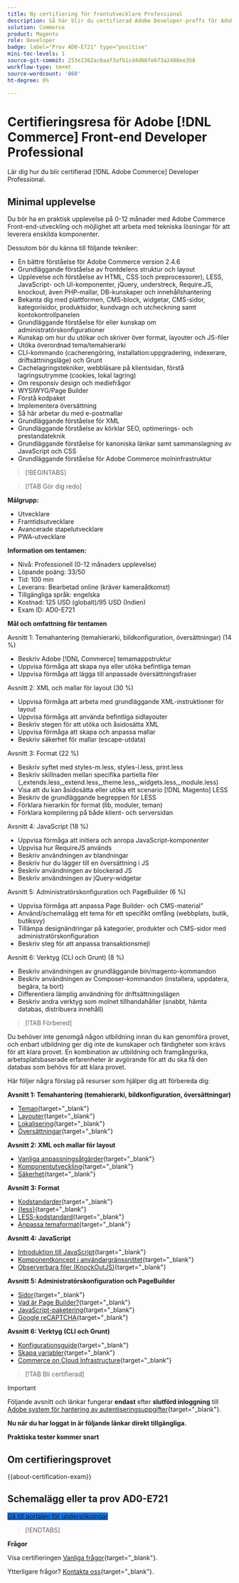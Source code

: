 ```yaml
---
title: Ny certifiering för frontutvecklare Professional
description: Så här blir du certifierad Adobe Developer-proffs för Adobe [!DNL Commerce] .
solution: Commerce
product: Magento
role: Developer
badge: label="Prov AD0-E721" type="positive"
mini-toc-levels: 1
source-git-commit: 253e2302ac0aaf3afb1cd4d68fe673a2488ee358
workflow-type: tm+mt
source-wordcount: '860'
ht-degree: 0%

---
```


# Certifieringsresa för Adobe [!DNL Commerce] Front-end Developer Professional

Lär dig hur du blir certifierad [!DNL Adobe Commerce] Developer Professional.

## Minimal upplevelse

Du bör ha en praktisk upplevelse på 0-12 månader med Adobe Commerce Front-end-utveckling och möjlighet att arbeta med tekniska lösningar för att leverera enskilda komponenter.

Dessutom bör du känna till följande tekniker:

* En bättre förståelse för Adobe Commerce version 2.4.6
* Grundläggande förståelse av frontdelens struktur och layout
* Upplevelse och förståelse av HTML, CSS (och preprocessorer), LESS, JavaScript- och UI-komponenter, jQuery, understreck, Require.JS, knockout, även PHP-mallar, DB-kunskaper och innehållshantering
* Bekanta dig med plattformen, CMS-block, widgetar, CMS-sidor, kategorisidor, produktsidor, kundvagn och utcheckning samt kontokontrollpanelen
* Grundläggande förståelse för eller kunskap om administratörskonfigurationer
* Kunskap om hur du utökar och skriver över format, layouter och JS-filer
* Utöka överordnad tema/temahierarki
* CLI-kommando (cacherengöring, installation:uppgradering, indexerare, driftsättningsläge) och Grunt
* Cachelagringstekniker, webbläsare på klientsidan, förstå lagringsutrymme (cookies, lokal lagring)
* Om responsiv design och mediefrågor
* WYSIWYG/Page Builder
* Förstå kodpaket
* Implementera översättning
* Så här arbetar du med e-postmallar
* Grundläggande förståelse för XML
* Grundläggande förståelse av körklar SEO, optimerings- och prestandateknik
* Grundläggande förståelse för kanoniska länkar samt sammanslagning av JavaScript och CSS
* Grundläggande förståelse för Adobe Commerce molninfrastruktur

>[!BEGINTABS]

>[!TAB Gör dig redo]

**Målgrupp:**

* Utvecklare
* Framtidsutvecklare
* Avancerade stapelutvecklare
* PWA-utvecklare

**Information om tentamen:**

* Nivå: Professionell (0-12 månaders upplevelse)
* Löpande poäng: 33/50
* Tid: 100 min
* Leverans: Bearbetad online (kräver kameraåtkomst)
* Tillgängliga språk: engelska
* Kostnad: 125 USD (globalt)/95 USD (Indien)
* Exam ID: AD0-E721

**Mål och omfattning för tentamen**

Avsnitt 1: Temahantering (temahierarki, bildkonfiguration, översättningar) (14 %)

* Beskriv Adobe [!DNL Commerce] temamappstruktur
* Uppvisa förmåga att skapa nya eller utöka befintliga teman
* Uppvisa förmåga att lägga till anpassade översättningsfraser

Avsnitt 2: XML och mallar för layout (30 %)

* Uppvisa förmåga att arbeta med grundläggande XML-instruktioner för layout
* Uppvisa förmåga att använda befintliga sidlayouter
* Beskriv stegen för att utöka och åsidosätta XML
* Uppvisa förmåga att skapa och anpassa mallar
* Beskriv säkerhet för mallar (escape-utdata)

Avsnitt 3: Format (22 %)

* Beskriv syftet med styles-m.less, styles-l.less, print.less
* Beskriv skillnaden mellan specifika partiella filer (_extends.less,_extend.less,_theme.less,_widgets.less,_module.less)
* Visa att du kan åsidosätta eller utöka ett scenario [!DNL Magento] LESS
* Beskriv de grundläggande begreppen för LESS
* Förklara hierarkin för format (lib, moduler, teman)
* Förklara kompilering på både klient- och serversidan

Avsnitt 4: JavaScript (18 %)

* Uppvisa förmåga att initiera och anropa JavaScript-komponenter
* Uppvisa hur RequireJS används
* Beskriv användningen av blandningar
* Beskriv hur du lägger till en översättning i JS
* Beskriv användningen av blockerad JS
* Beskriv användningen av jQuery-widgetar

Avsnitt 5: Administratörskonfiguration och PageBuilder (6 %)

* Uppvisa förmåga att anpassa Page Builder- och CMS-material&quot;
* Använd/schemalägg ett tema för ett specifikt omfång (webbplats, butik, butiksvy)
* Tillämpa designändringar på kategorier, produkter och CMS-sidor med administratörskonfiguration
* Beskriv steg för att anpassa transaktionsmejl

Avsnitt 6: Verktyg (CLI och Grunt) (8 %)

* Beskriv användningen av grundläggande bin/magento-kommandon
* Beskriv användningen av Composer-kommandon (installera, uppdatera, begära, ta bort)
* Differentiera lämplig användning för driftsättningslägen
* Beskriv andra verktyg som molnet tillhandahåller (snabbt, hämta databas, distribuera innehåll)

>[!TAB Förbered]

Du behöver inte genomgå någon utbildning innan du kan genomföra provet, och enbart utbildning ger dig inte de kunskaper och färdigheter som krävs för att klara provet. En kombination av utbildning och framgångsrika, arbetsplatsbaserade erfarenheter är avgörande för att du ska få den databas som behövs för att klara provet.

Här följer några förslag på resurser som hjälper dig att förbereda dig:

**Avsnitt 1: Temahantering (temahierarki, bildkonfiguration, översättningar)**

* [Teman](https://devdocs.magento.com/guides/v2.4/frontend-dev-guide/themes/theme-overview.html){target="_blank"}
* [Layouter](https://developer.adobe.com/commerce/frontend-core/guide/layouts/xml-manage/){target="_blank"}
* [Lokalisering](https://experienceleague.adobe.com/docs/commerce-operations/configuration-guide/cli/localization.html){target="_blank"}
* [Översättningar](https://devdocs.magento.com/guides/v2.4/frontend-dev-guide/translations/xlate.html){target="_blank"}

**Avsnitt 2: XML och mallar för layout**

* [Vanliga anpassningsåtgärder](https://developer.adobe.com/commerce/frontend-core/guide/layouts/xml-manage/){target="_blank"}
* [Komponentutveckling](https://developer.adobe.com/commerce/php/development/components/){target="_blank"}
* [Säkerhet](https://developer.adobe.com/commerce/php/development/security/){target="_blank"}

**Avsnitt 3: Format**

* [Kodstandarder](https://developer.adobe.com/commerce/php/coding-standards/){target="_blank"}
* [{less}](https://lesscss.org/){target="_blank"}
* [LESS-kodstandard](https://developer.adobe.com/commerce/php/coding-standards/less/){target="_blank"}
* [Anpassa temaformat](https://developer.adobe.com/commerce/frontend-core/guide/css/quickstart/customize-styles/){target="_blank"}

**Avsnitt 4: JavaScript**

* [Introduktion till JavaScript](https://developer.adobe.com/commerce/frontend-core/javascript/){target="_blank"}
* [Komponentkoncept i användargränssnittet](https://developer.adobe.com/commerce/frontend-core/ui-components/concepts/){target="_blank"}
* [Observerbara filer (KnockOutJS)](https://knockoutjs.com/documentation/observables.html){target="_blank"}

**Avsnitt 5: Administratörskonfiguration och PageBuilder**

* [Sidor](https://experienceleague.adobe.com/docs/commerce-admin/content-design/elements/pages/pages.html){target="_blank"}
* [Vad är Page Builder?](https://developer.adobe.com/commerce/frontend-core/page-builder/){target="_blank"}
* [JavaScript-paketering](https://developer.adobe.com/commerce/frontend-core/guide/themes/js-bundling/){target="_blank"}
* [Google reCAPTCHA](https://experienceleague.adobe.com/docs/commerce-admin/systems/security/captcha/security-google-recaptcha.html){target="_blank"}

**Avsnitt 6: Verktyg (CLI och Grunt)**

* [Konfigurationsguide](https://experienceleague.adobe.com/docs/commerce-operations/configuration-guide/overview.html?lang=en){target="_blank"}
* [Skapa variabler](https://experienceleague.adobe.com/docs/commerce-cloud-service/user-guide/configure/env/stage/variables-build.html?lang=en){target="_blank"}
* [Commerce on Cloud Infrastructure](https://experienceleague.adobe.com/docs/commerce-cloud-service/user-guide/overview.html?lang=en){target="_blank"}

>[!TAB Bli certifierad]

>[!IMPORTANT]
>
>Följande avsnitt och länkar fungerar **endast**  efter **slutförd inloggning** till [Adobe system för hantering av autentiseringsuppgifter](https://www.certmetrics.com/adobe){target="_blank"}.


**Nu när du har loggat in är följande länkar direkt tillgängliga.**

**Praktiska tester kommer snart**

## Om certifieringsprovet

{{about-certification-exam}}

## Schemalägg eller ta prov AD0-E721

<a href="https://www.certmetrics.com/adobe/candidate/examity_sso.aspx?eid=AD0-E721" target="_blank" class="spectrum-Button spectrum-Button--fill spectrum-Button--accent spectrum-Button--sizeM is-margin-bottom-big-big at-element-click-tracking" style="background-color:#1473E6">

<span class="spectrum-Button-label has-no-wrap">
   Gå till portalen för undersökningar
</span>
</a>

>[!ENDTABS]

**Frågor**

Visa certifieringen [Vanliga frågor](https://experienceleague.adobe.com/docs/certification/certification/faq.html){target="_blank"}.

Ytterligare frågor? [Kontakta oss](mailto:certif@adobe.com){target="_blank"}.
